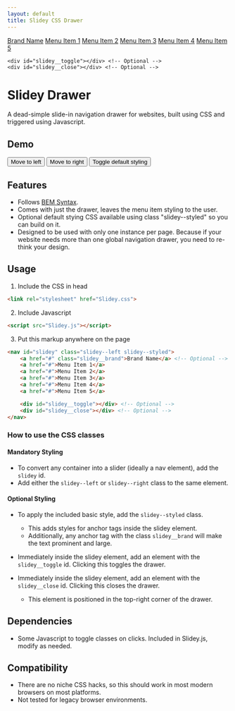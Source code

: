 ```yaml
---
layout: default
title: Slidey CSS Drawer
---
```


<link rel="stylesheet" href="Slidey.css">

<nav id="slidey" class="slidey--left slidey--styled">
    <a href="#" class="slidey__brand">Brand Name</a> <!-- Optional -->
    <a href="#">Menu Item 1</a>
    <a href="#">Menu Item 2</a>
    <a href="#">Menu Item 3</a>
    <a href="#">Menu Item 4</a>
    <a href="#">Menu Item 5</a>

    <div id="slidey__toggle"></div> <!-- Optional -->
    <div id="slidey__close"></div> <!-- Optional -->
</nav>

# Slidey Drawer

A dead-simple slide-in navigation drawer for websites, built using CSS and triggered using Javascript.

## Demo

<script type="text/javascript">
    function moveToLeft() {
        document.getElementById('slidey').classList.remove('slidey--right').add('slidey--left');
    }
    function moveToRight() {
        document.getElementById('slidey').classList.remove('slidey--left').add('slidey--right');
    }
    function toggleDefaultStyle() {
        document.getElementById('slidey').classList.toggle('slidey--styled');
    }
</script>
<button onclick="moveToLeft()">Move to left</button>
<button onclick="moveToRight()">Move to right</button>
<button onclick="toggleDefaultStyle()">Toggle default styling</button>

## Features

- Follows [BEM Syntax](https://css-tricks.com/bem-101).
- Comes with just the drawer, leaves the menu item styling to the user.
- Optional default stying CSS available using class "slidey--styled" so you can build on it.
- Designed to be used with only one instance per page. Because if your website needs more than one global navigation drawer, you need to re-think your design.

## Usage

1. Include the CSS in head
```html
<link rel="stylesheet" href="Slidey.css">
```

2. Include Javascript
```html
<script src="Slidey.js"></script>
```

3. Put this markup anywhere on the page

```html
<nav id="slidey" class="slidey--left slidey--styled">
    <a href="#" class="slidey__brand">Brand Name</a> <!-- Optional -->
    <a href="#">Menu Item 1</a>
    <a href="#">Menu Item 2</a>
    <a href="#">Menu Item 3</a>
    <a href="#">Menu Item 4</a>
    <a href="#">Menu Item 5</a>

    <div id="slidey__toggle"></div> <!-- Optional -->
    <div id="slidey__close"></div> <!-- Optional -->
</nav>
```

### How to use the CSS classes

#### Mandatory Styling

- To convert any container into a slider (ideally a nav element), add the ```slidey``` id.
- Add either the ```slidey--left``` or ```slidey--right``` class to the same element.

#### Optional Styling

- To apply the included basic style, add the ```slidey--styled``` class.
  - This adds styles for anchor tags inside the slidey element.
  - Additionally, any anchor tag with the class ```slidey__brand``` will make the text prominent and large.

- Immediately inside the slidey element, add an element with the ```slidey__toggle``` id. Clicking this toggles the drawer.
- Immediately inside the slidey element, add an element with the ```slidey__close``` id. Clicking this closes the drawer.
  - This element is positioned in the top-right corner of the drawer.

## Dependencies

- Some Javascript to toggle classes on clicks. Included in Slidey.js, modify as needed.

## Compatibility

- There are no niche CSS hacks, so this should work in most modern browsers on most platforms.
- Not tested for legacy browser environments.

<script src="Slidey.js"></script>
